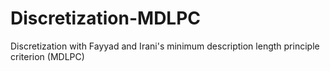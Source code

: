 # Discretization-MDLPC
Discretization with Fayyad and Irani's minimum description length principle criterion (MDLPC)


